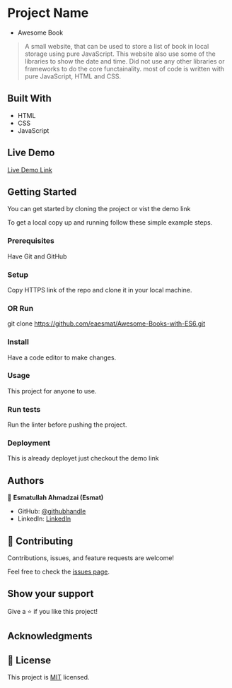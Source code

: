 
# Project Name
- Awesome Book 

> A small website, that can be used to store a list of book in local storage
using pure JavaScript. This website also use some of the libraries to show the date and time. Did not use any other libraries or frameworks to do the core functainality. most of code is written with pure JavaScript, HTML and CSS. 



## Built With

- HTML
- CSS
- JavaScript

## Live Demo

[Live Demo Link](https://eaesmat.github.io/Awesome-Books-with-ES6/)


## Getting Started

You can get started by cloning the project or vist the demo link

To get a local copy up and running follow these simple example steps.

### Prerequisites
Have Git and GitHub
### Setup
Copy HTTPS link of the repo and clone it in your local machine.
### OR Run
git clone https://github.com/eaesmat/Awesome-Books-with-ES6.git
### Install
Have a code editor to make changes.
### Usage
This project for  anyone to use.
### Run tests
Run the linter before pushing the project.
### Deployment
This is already deployet just checkout the demo link


## Authors

👤 **Esmatullah Ahmadzai (Esmat)**

- GitHub: [@githubhandle](https://github.com/eaesmat)
- LinkedIn: [LinkedIn](https://www.linkedin.com/in/esmatullah-ahmadzai-56bb9423b/)


## 🤝 Contributing

Contributions, issues, and feature requests are welcome!

Feel free to check the [issues page](https://eaesmat.github.io/Awesome-Books-with-ES6/).

## Show your support

Give a ⭐️ if you like this project!

## Acknowledgments


## 📝 License

This project is [MIT](./MIT.md) licensed.
